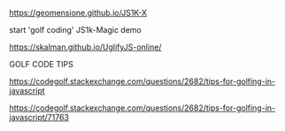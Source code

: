 https://geomensione.github.io/JS1K-X

start 'golf coding' JS1k-Magic demo

https://skalman.github.io/UglifyJS-online/

GOLF CODE TIPS

https://codegolf.stackexchange.com/questions/2682/tips-for-golfing-in-javascript

https://codegolf.stackexchange.com/questions/2682/tips-for-golfing-in-javascript/71763

